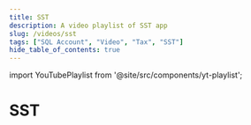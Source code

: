 ```yaml
---
title: SST
description: A video playlist of SST app
slug: /videos/sst
tags: ["SQL Account", "Video", "Tax", "SST"]
hide_table_of_contents: true
---
```


import YouTubePlaylist from '@site/src/components/yt-playlist';

# SST

<YouTubePlaylist playlistId="PLudOzz78YHQKZT48ma-mxC_9MuH8jkkMy"/>